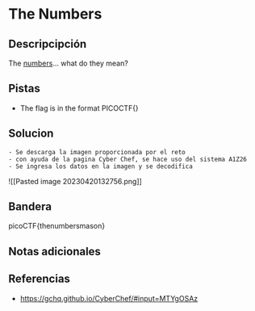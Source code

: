 # The Numbers
## Descripcipción
The [numbers](https://jupiter.challenges.picoctf.org/static/f209a32253affb6f547a585649ba4fda/the_numbers.png)... what do they mean?
## Pistas
- The flag is in the format PICOCTF{}
## Solucion
```
- Se descarga la imagen proporcionada por el reto
- con ayuda de la pagina Cyber Chef, se hace uso del sistema A1Z26
- Se ingresa los datos en la imagen y se decodifica
```
![[Pasted image 20230420132756.png]]
## Bandera
picoCTF{thenumbersmason}
## Notas adicionales
## Referencias
- https://gchq.github.io/CyberChef/#input=MTYgOSAz
